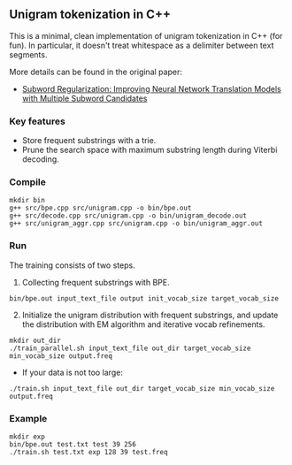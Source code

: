 ## Unigram tokenization in C++

This is a minimal, clean implementation of unigram tokenization in C++ (for fun). In particular, it doesn't treat whitespace as a delimiter between text segments.

More details can be found in the original paper:
- [Subword Regularization: Improving Neural Network Translation Models with Multiple Subword Candidates](https://aclanthology.org/P18-1007/)

### Key features
- Store frequent substrings with a trie.
- Prune the search space with maximum substring length during Viterbi decoding.

### Compile
```
mkdir bin
g++ src/bpe.cpp src/unigram.cpp -o bin/bpe.out
g++ src/decode.cpp src/unigram.cpp -o bin/unigram_decode.out
g++ src/unigram_aggr.cpp src/unigram.cpp -o bin/unigram_aggr.out
```

### Run

The training consists of two steps.

1. Collecting frequent substrings with BPE.
```
bin/bpe.out input_text_file output init_vocab_size target_vocab_size
```
2. Initialize the unigram distribution with frequent substrings, and update the distribution with EM algorithm and 
iterative vocab refinements.
```
mkdir out_dir
./train_parallel.sh input_text_file out_dir target_vocab_size min_vocab_size output.freq
```
- If your data is not too large:
```
./train.sh input_text_file out_dir target_vocab_size min_vocab_size output.freq
```


### Example
```
mkdir exp
bin/bpe.out test.txt test 39 256
./train.sh test.txt exp 128 39 test.freq
```
